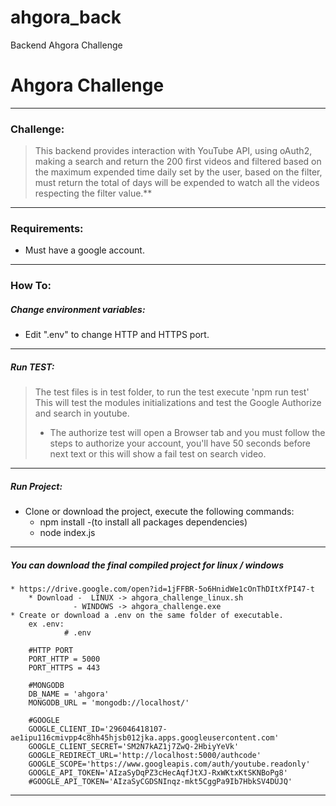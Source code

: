 # ahgora_back
Backend Ahgora Challenge
# Ahgora Challenge
------
### Challenge:
>This backend provides interaction with YouTube API, using oAuth2, making a search and return the 200 first videos and filtered based on the maximum expended time daily set by the user, based on the filter, must return the total of days will be expended to watch all the videos respecting the filter value.**
---
### Requirements:
* Must have a google account.
---
### How To:
##### Change environment variables:
* Edit ".env" to change HTTP and HTTPS port.

---
##### Run TEST:
> The test files is in test folder, to run the test execute 'npm run test'
> This will test the modules initializations and test the Google Authorize and search in youtube.
> * The authorize test will open a Browser tab and you must follow the steps to authorize your account, you'll have 50 seconds before next text or this will show a fail test on search video.

---
##### Run Project:
* Clone or download the project, execute the following commands:
	*  npm install -(to install all packages dependencies)
	*  node index.js 
---
##### You can download the final compiled project for linux / windows 
	* https://drive.google.com/open?id=1jFFBR-5o6HnidWe1cOnThDItXfPI47-t
    	* Download -  LINUX -> ahgora_challenge_linux.sh
			      - WINDOWS -> ahgora_challenge.exe
	* Create or download a .env on the same folder of executable.
		ex .env:
				# .env

        #HTTP PORT
        PORT_HTTP = 5000
        PORT_HTTPS = 443
        
        #MONGODB
        DB_NAME = 'ahgora'
        MONGODB_URL = 'mongodb://localhost/'
        
        #GOOGLE
        GOOGLE_CLIENT_ID='296046418107-ae1ipu116cmivpp4c8hh45hjsb012jka.apps.googleusercontent.com'
        GOOGLE_CLIENT_SECRET='SM2N7kAZ1j7ZwQ-2HbiyYeVk'
        GOOGLE_REDIRECT_URL='http://localhost:5000/authcode'
        GOOGLE_SCOPE='https://www.googleapis.com/auth/youtube.readonly'
        GOOGLE_API_TOKEN='AIzaSyDqPZ3cHecAqfJtXJ-RxWKtxKtSKNBoPg8'
        #GOOGLE_API_TOKEN='AIzaSyCGDSNInqz-mkt5CggPa9Ib7HbkSV4DUJQ'
---
